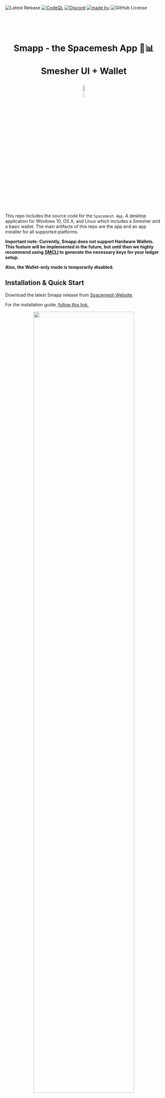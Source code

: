 ![Latest Release](https://img.shields.io/github/v/release/spacemeshos/smapp)
[![CodeQL](https://github.com/spacemeshos/smapp/actions/workflows/codeql-analysis.yml/badge.svg)](https://github.com/spacemeshos/smapp/actions/workflows/codeql-analysis.yml)
[![Discord](https://img.shields.io/discord/623195163510046732?label=discord&logo=discord)](http://chat.spacemesh.io/)
[![made by](https://img.shields.io/badge/madeby-spacemeshos-blue.svg)](https://spacemesh.io)
![GitHub License](https://img.shields.io/github/license/spacemeshos/smapp)

<h1 align="center">
  <p align="center">Smapp - the Spacemesh App 🏦📊</p>
  <p align="center">Smesher UI + Wallet</p>
  <img width="10%" src="resources/transparentbg.gif" />
</h1>

This repo includes the source code for the `Spacemesh App`. A desktop application for Windows 10, OS X, and Linux which includes a Smesher and a basic wallet. The main artifacts of this repo are the app and an app installer for all supported platforms.

**Important note: Currently, Smapp does not support Hardware Wallets. This feature will be implemented in the future, but until then we highly recommend using [SMCLI](https://github.com/spacemeshos/smcli) to generate the necessary keys for your ledger setup.**

**Also, the Wallet-only mode is temporarily disabled.**

## Installation & Quick Start

Download the latest Smapp release from [Spacemesh Website](https://spacemesh.io/start/).

For the installation guide, [follow this link.](https://spacemesh.io/start/#spacemesh-app)

<p align="center">
  <img width="80%" src="resources/smapp_app_wallet.png" />
</p>

### Building from Source

Smapp is written in TypeScript and bundled within Electron. You need Node.js (v12) and Yarn to build from the source. Make sure they are available on your system.

1. Clone the repository
2. Read `node/use-version` file: this is the version of `go-spacemesh` that should be used
3. Download the specified version from [Go-spacemesh Releases](https://github.com/spacemeshos/go-spacemesh/releases)
4. Put the binary in either `node/windows`, `node/mac`, or `node/linux` folder, depending on your platform
5. Run `yarn` to install dependencies
6. Run `yarn start` to start the application in development mode

To build and pack the application:

1. Run `yarn build`
2. Run one of the commands depending on your platform:
   - `yarn package-win`
   - `yarn package-mac`
     set env variable `DONT_SIGN_APP=1` to skip notarizing the app,
   - `yarn package-linux`

### Arguments

Smapp can be started with additional arguments:

- `--discovery` (string)
  _e.g._ `./Spacemesh --discovery=http://localhost:8000/networks.json`
  Specifies custom url to a custom networks list. It makes it possible for Smesher to connect to custom networks.
  Env variable alias: `DISCOVERY_URL`
- `--pprof-server` (boolean)
  _e.g._ `./Spacemesh --pprof-server`
  It makes Smapp runs go-spacemesh with the `--pprof-server` flag.
  Env variable alias: `PPROF_SERVER`
- `--test-mode` (boolean)
  _e.g._ `./Spacemesh --test-mode`
  It runs Smapp and the Node under the hood in standalone mode, making it much easier to test and debug the application.
  Env variable alias: `TEST_MODE`
- `--check-interval` (number)
  _e.g._ `./Spacemesh --check-interval=60` to check for updates every 60 seconds
  Smapp checks every N seconds for the software updates and new config.
  If a new config arrived — it automatically merges it with the custom User settings and
  restarts the Node.
  Default: `3600` seconds, or every hour

To run the application in dev mode with the same behavior set env variables instead:

```
PPROF_SERVER=1 DISCOVERY_URL=http://localhost:8000/networks.json yarn start
```

### Environment Variables

#### Connect to custom networks:

```
DISCOVERY_URL=http://localhost:8000/networks.json yarn start
```

Alias for `--discovery` argument.

<details>
    <summary>Deprecated</summary>

> To run the application against DevNet you have to set URL to the config file to env variable `DEV_NET_URL`:
>
> ```
> DEV_NET_URL=https://.../config.json yarn start
> ```
>
> To run the application against DevNet in the Wallet Only mode you have to also set the URL (or list of URLs separated by commas) to GRPC API provider to env variable `DEV_NET_REMOTE_API`:
>
> ```
> export DEV_NET_REMOTE_API=https://192.168.0.1:31030
> export DEV_NET_URL=https://.../config.json
> yarn start
> ```

</details>

#### Profiling Node

```
PPROF_SERVER=1 yarn start
```

Alias for `--pprof-server` argument.

#### Sentry

```
SENTRY_DSN='collection errors/logs url taken from sentry'
SENTRY_LOG_LEVEL=boolean # enables debug information
SENTRY_AUTH_TOKEN='special auth token for sentry cli integration'
```

### Building Artifacts in CI

Smapp uses two workflows. Both of them build an application for all supported platforms: Windows, macOS, and Linux.

- **PR builds**
  Triggered by open Pull Request and any further changes on the branch.
  For testing and development purposes only.
  Unsigned and can not be trusted.
  Artifacts and links a temporary.
  Links to artifacts posted by the bot in comments.
- **Release builds**
  Triggered by tag `v*`.
  Public releases of Smapp.
  Signed for macOS and Windows platforms.
  Artifacts and links should be permanent.
  CI prepares a draft release with links to the artifacts.

---

- [Roadmap &amp; product details](https://product.spacemesh.io/)
- [Platform documentation](https://platform.spacemesh.io/)
- [Spacemesh improvement proposals](https://github.com/spacemeshos/SMIPS)

### Run the Spacemesh app on Ubuntu

We recommend choosing AppImage as it is not possible to embed certain features in the .deb package.
For the Ubuntu platform Electron has an issue with setup, if you want to run it on the Ubuntu > 22.04 platform, please provide ``--no-sandbox`` flag

**command:**
``/opt/Spacemesh/spacemesh_app --no-sandbox``

---

## Troubleshooting

### The first thing to check if you encounter any issues with Smapp

- Check the Release Notes on GitHub - you might find there the information about the known issues and workarounds to them.
- We recommend visiting https://status.spacemesh.io/, to see if Spacemesh Team is already working on this issue.
- Check the Smapp version -it should always come from the official source and be the latest released package, update it if needed.
- If you have the latest version, restart Smapp and check if the issue remains.
- The GPU drivers should be up to date; please check if you have the latest release. For NVIDIA, it should be version 525 (currently).
- Check our [Discord](https://discord.com/channels/623195163510046732/691261757921951756) chats, the issue might have been discussed there.

Additionally:

### Windows:

- The following directories should be removed in case of reinstallation from scratch:

  ``C:\Users\{USERNAME}\AppData\Local\Programs\Spacemesh`` or your installation path

  ``C:\Users\{USERNAME}\AppData\Roaming\Spacemesh``
- Remove the PoS data directory if you want to remove/recreate PoS data:

  ``C:\Users\{USERNAME}\post\{GENESIS_ID}`` or your PoS directory path

  Where `{GENESIS_ID}` is first 8 chars from the HexString. Eg `7c8cef2b`
- The latest Visual C++ Redist should be installed
- Check the Firewall settings, and amend them if needed

### Linux:

- The following directories should be removed in case of reinstallation from scratch:

  ``/opt/Spacemesh`` (deb) or ``~/Applications/Spacemesh-...`` (AppImage) or your installation path

  ``~/.config/Spacemesh``
- Remove the PoS data directory if you want to remove/recreate PoS data:

  ``~/post/{GENESIS_ID}`` or your PoS directory path

  Where `{GENESIS_ID}` is first 8 chars from the HexString. Eg `7c8cef2b`
- We recommend using AppImage as some features cannot be embedded into a .deb package.
- If you are using Ubuntu, check the OS version. We recommend at least 22.04
- Glibc and other libraries should be up to date

### macOS:

- The following directories should be removed in case of reinstallation from scratch:

  ``/Applications/Spacemesh`` or your installation path

  ``~/Library/Application\ Support/Spacemesh``
- Remove the PoS data directory if you want to remove/recreate PoS data:

  ``~/post/{GENESIS_ID}`` or your PoS directory path

  Where `{GENESIS_ID}` is first 8 chars from the HexString. Eg `7c8cef2b`
- Check if the incoming connections aren’t blocked for go-spacemesh

## CLI-tools

These tools are created for debugging and development purposes.
They are not supposed to be used in the production (on real and valuable data).
So use it at your own risk.

### `yarn script:composeTx`

Compose the transaction (and sign if needed).

### `yarn script:decomposeTx`

Decompose the transaction (byte array) to the human-readable structure (JSON)

### `yarn script:readSecrets`

Read secrets from the wallet file.
For example, if you need to export private keys or mnemonics.

### `yarn script:addViewAccount`

Add a public key to the wallet file.
It makes it possible to track someone else transactions and rewards.
Pay attention that Smapp does not fully support such kinds of accounts.
So in case you try to sign a message or publish a transaction — unhandled exceptions will occur.
